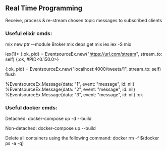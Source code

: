 ## Real Time Programming
Receive, process & re-stream chosen topic messages to subscribed clients

### Useful elixir cmds:
mix new ptr --module Broker
mix deps.get
mix
iex
iex -S mix

iex(1)> 
{:ok, pid} = EventsourceEx.new("https://url.com/stream", stream_to: self)
{:ok, #PID<0.150.0>}

{:ok, pid} = EventsourceEx.new("localhost:4000/tweets/1", stream_to: self)
flush

%EventsourceEx.Message{data: "1", event: "message", id: nil}
%EventsourceEx.Message{data: "2", event: "message", id: nil}
%EventsourceEx.Message{data: "3", event: "message", id: nil}
:ok

### Useful docker cmds:
Detached:
docker-compose up -d --build

Non-detached:
docker-compose up --build

Delete all containers using the following command:
docker rm -f $(docker ps -a -q)